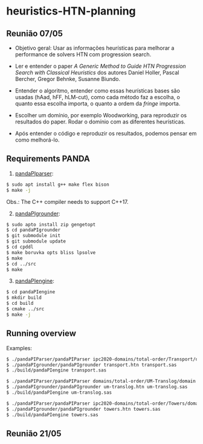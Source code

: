 # heuristics-HTN-planning


## Reunião 07/05

- Objetivo geral:
Usar as informações heurísticas para melhorar a performance de solvers HTN com progression search.

- Ler e entender o paper *A Generic Method to Guide HTN Progression Search with Classical Heuristics* dos autores Daniel Holler, Pascal Bercher, Gregor Behnke, Susanne Biundo.

- Entender o algoritmo, entender como essas heurísticas bases são usadas (hAad, hFF, hLM-cut), como cada método faz a escolha, o quanto essa escolha importa, o quanto a ordem da *fringe* importa.

- Escolher um domínio, por exemplo Woodworking, para reproduzir os resultados do paper. Rodar o domínio com as diferentes heurísticas.

- Após entender o código e reproduzir os resultados, podemos pensar em como melhorá-lo.

## Requirements PANDA

1) [pandaPIparser](https://github.com/panda-planner-dev/pandaPIparser):
```bash
$ sudo apt install g++ make flex bison
$ make -j
```
Obs.: The C++ compiler needs to support C++17.

2) [pandaPIgrounder](https://github.com/panda-planner-dev/pandaPIgrounder):
```bash
$ sudo apto install zip gengetopt 
$ cd pandaPIgrounder
$ git submodule init
$ git submodule update
$ cd cpddl
$ make boruvka opts bliss lpsolve
$ make
$ cd ../src
$ make
```

3) [pandaPIengine](https://github.com/panda-planner-dev/pandaPIengine):
```bash
$ cd pandaPIengine
$ mkdir build
$ cd build
$ cmake ../src
$ make -j
```

## Running overview

Examples:

```bash
$ ./pandaPIParser/pandaPIParser ipc2020-domains/total-order/Transport/domain.hddl ipc2020-domains/total-order/Transport/pfile01.hddl transport.htn 
$ ./pandaPIgrounder/pandaPIgrounder transport.htn transport.sas
$ ./build/pandaPIengine transport.sas 
```

```bash
$ ./pandaPIParser/pandaPIParser domains/total-order/UM-Translog/domain.hddl domains/total-order/UM-Translog/14-A-RegularTruck-2Regions.hddl um-translog.htn 
$ ./pandaPIgrounder/pandaPIgrounder um-translog.htn um-translog.sas
$ ./build/pandaPIengine um-translog.sas 
```

```bash
$ ./pandaPIParser/pandaPIParser ipc2020-domains/total-order/Towers/domain.hddl ipc2020-domains/total-order/Towers/pfile_01.hddl towers.htn 
$ ./pandaPIgrounder/pandaPIgrounder towers.htn towers.sas
$ ./build/pandaPIengine towers.sas 
```

## Reunião 21/05
